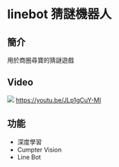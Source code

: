 # linebot 猜謎機器人
## 簡介
用於商圈尋寶的猜謎遊戲
## Video
![](https://i.imgur.com/QSzH6JY.png=150)
https://youtu.be/JLp1gCuY-MI
## 功能
* 深度學習
* Cumpter Vision
* Line Bot
